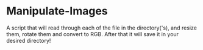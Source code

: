 # Manipulate-Images
A script that will read through each of the file in the directory('s), and resize them, rotate them and convert to RGB. After that it will save it in your desired directory!
